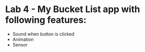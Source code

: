# Lab 4 - My Bucket List app with following features:
- Sound when button is clicked
- Animation
- Sensor
